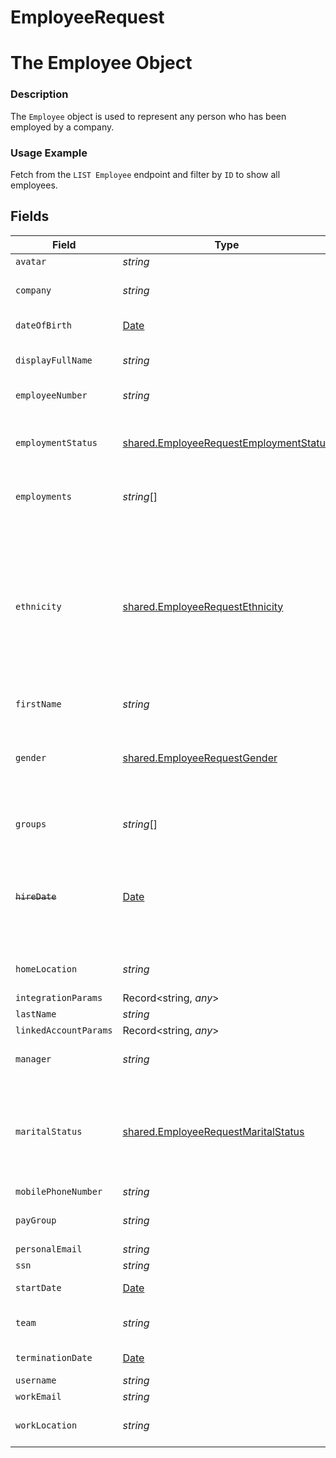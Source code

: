 # EmployeeRequest

# The Employee Object
### Description
The `Employee` object is used to represent any person who has been employed by a company.

### Usage Example
Fetch from the `LIST Employee` endpoint and filter by `ID` to show all employees.


## Fields

| Field                                                                                                                                                                                                                                                                                                                                                                                                                                                                              | Type                                                                                                                                                                                                                                                                                                                                                                                                                                                                               | Required                                                                                                                                                                                                                                                                                                                                                                                                                                                                           | Description                                                                                                                                                                                                                                                                                                                                                                                                                                                                        | Example                                                                                                                                                                                                                                                                                                                                                                                                                                                                            |
| ---------------------------------------------------------------------------------------------------------------------------------------------------------------------------------------------------------------------------------------------------------------------------------------------------------------------------------------------------------------------------------------------------------------------------------------------------------------------------------- | ---------------------------------------------------------------------------------------------------------------------------------------------------------------------------------------------------------------------------------------------------------------------------------------------------------------------------------------------------------------------------------------------------------------------------------------------------------------------------------- | ---------------------------------------------------------------------------------------------------------------------------------------------------------------------------------------------------------------------------------------------------------------------------------------------------------------------------------------------------------------------------------------------------------------------------------------------------------------------------------- | ---------------------------------------------------------------------------------------------------------------------------------------------------------------------------------------------------------------------------------------------------------------------------------------------------------------------------------------------------------------------------------------------------------------------------------------------------------------------------------- | ---------------------------------------------------------------------------------------------------------------------------------------------------------------------------------------------------------------------------------------------------------------------------------------------------------------------------------------------------------------------------------------------------------------------------------------------------------------------------------- |
| `avatar`                                                                                                                                                                                                                                                                                                                                                                                                                                                                           | *string*                                                                                                                                                                                                                                                                                                                                                                                                                                                                           | :heavy_minus_sign:                                                                                                                                                                                                                                                                                                                                                                                                                                                                 | The URL of the employee's avatar image.                                                                                                                                                                                                                                                                                                                                                                                                                                            | http://alturl.com/h2h8m                                                                                                                                                                                                                                                                                                                                                                                                                                                            |
| `company`                                                                                                                                                                                                                                                                                                                                                                                                                                                                          | *string*                                                                                                                                                                                                                                                                                                                                                                                                                                                                           | :heavy_minus_sign:                                                                                                                                                                                                                                                                                                                                                                                                                                                                 | The ID of the employee's company.                                                                                                                                                                                                                                                                                                                                                                                                                                                  | 8d9fd929-436c-4fd4-a48b-0c61f68d6178                                                                                                                                                                                                                                                                                                                                                                                                                                               |
| `dateOfBirth`                                                                                                                                                                                                                                                                                                                                                                                                                                                                      | [Date](https://developer.mozilla.org/en-US/docs/Web/JavaScript/Reference/Global_Objects/Date)                                                                                                                                                                                                                                                                                                                                                                                      | :heavy_minus_sign:                                                                                                                                                                                                                                                                                                                                                                                                                                                                 | The employee's date of birth.                                                                                                                                                                                                                                                                                                                                                                                                                                                      | 1990-11-10T00:00:00Z                                                                                                                                                                                                                                                                                                                                                                                                                                                               |
| `displayFullName`                                                                                                                                                                                                                                                                                                                                                                                                                                                                  | *string*                                                                                                                                                                                                                                                                                                                                                                                                                                                                           | :heavy_minus_sign:                                                                                                                                                                                                                                                                                                                                                                                                                                                                 | The employee's full name, to use for display purposes. If a preferred first name is available, the full name will include the preferred first name.                                                                                                                                                                                                                                                                                                                                | Cousin Greg Hirsch                                                                                                                                                                                                                                                                                                                                                                                                                                                                 |
| `employeeNumber`                                                                                                                                                                                                                                                                                                                                                                                                                                                                   | *string*                                                                                                                                                                                                                                                                                                                                                                                                                                                                           | :heavy_minus_sign:                                                                                                                                                                                                                                                                                                                                                                                                                                                                 | The employee's number that appears in the third-party integration's UI.                                                                                                                                                                                                                                                                                                                                                                                                            | 2                                                                                                                                                                                                                                                                                                                                                                                                                                                                                  |
| `employmentStatus`                                                                                                                                                                                                                                                                                                                                                                                                                                                                 | [shared.EmployeeRequestEmploymentStatus](../../models/shared/employeerequestemploymentstatus.md)                                                                                                                                                                                                                                                                                                                                                                                   | :heavy_minus_sign:                                                                                                                                                                                                                                                                                                                                                                                                                                                                 | The employment status of the employee.<br/><br/>* `ACTIVE` - ACTIVE<br/>* `PENDING` - PENDING<br/>* `INACTIVE` - INACTIVE                                                                                                                                                                                                                                                                                                                                                          | INACTIVE                                                                                                                                                                                                                                                                                                                                                                                                                                                                           |
| `employments`                                                                                                                                                                                                                                                                                                                                                                                                                                                                      | *string*[]                                                                                                                                                                                                                                                                                                                                                                                                                                                                         | :heavy_minus_sign:                                                                                                                                                                                                                                                                                                                                                                                                                                                                 | Array of `Employment` IDs for this Employee.                                                                                                                                                                                                                                                                                                                                                                                                                                       | 17a54124-287f-494d-965e-3c5b330c9a68                                                                                                                                                                                                                                                                                                                                                                                                                                               |
| `ethnicity`                                                                                                                                                                                                                                                                                                                                                                                                                                                                        | [shared.EmployeeRequestEthnicity](../../models/shared/employeerequestethnicity.md)                                                                                                                                                                                                                                                                                                                                                                                                 | :heavy_minus_sign:                                                                                                                                                                                                                                                                                                                                                                                                                                                                 | The employee's ethnicity.<br/><br/>* `AMERICAN_INDIAN_OR_ALASKA_NATIVE` - AMERICAN_INDIAN_OR_ALASKA_NATIVE<br/>* `ASIAN_OR_INDIAN_SUBCONTINENT` - ASIAN_OR_INDIAN_SUBCONTINENT<br/>* `BLACK_OR_AFRICAN_AMERICAN` - BLACK_OR_AFRICAN_AMERICAN<br/>* `HISPANIC_OR_LATINO` - HISPANIC_OR_LATINO<br/>* `NATIVE_HAWAIIAN_OR_OTHER_PACIFIC_ISLANDER` - NATIVE_HAWAIIAN_OR_OTHER_PACIFIC_ISLANDER<br/>* `TWO_OR_MORE_RACES` - TWO_OR_MORE_RACES<br/>* `WHITE` - WHITE<br/>* `PREFER_NOT_TO_DISCLOSE` - PREFER_NOT_TO_DISCLOSE | WHITE                                                                                                                                                                                                                                                                                                                                                                                                                                                                              |
| `firstName`                                                                                                                                                                                                                                                                                                                                                                                                                                                                        | *string*                                                                                                                                                                                                                                                                                                                                                                                                                                                                           | :heavy_minus_sign:                                                                                                                                                                                                                                                                                                                                                                                                                                                                 | The employee's first name.                                                                                                                                                                                                                                                                                                                                                                                                                                                         | Greg                                                                                                                                                                                                                                                                                                                                                                                                                                                                               |
| `gender`                                                                                                                                                                                                                                                                                                                                                                                                                                                                           | [shared.EmployeeRequestGender](../../models/shared/employeerequestgender.md)                                                                                                                                                                                                                                                                                                                                                                                                       | :heavy_minus_sign:                                                                                                                                                                                                                                                                                                                                                                                                                                                                 | The employee's gender.<br/><br/>* `MALE` - MALE<br/>* `FEMALE` - FEMALE<br/>* `NON-BINARY` - NON-BINARY<br/>* `OTHER` - OTHER<br/>* `PREFER_NOT_TO_DISCLOSE` - PREFER_NOT_TO_DISCLOSE                                                                                                                                                                                                                                                                                              | MALE                                                                                                                                                                                                                                                                                                                                                                                                                                                                               |
| `groups`                                                                                                                                                                                                                                                                                                                                                                                                                                                                           | *string*[]                                                                                                                                                                                                                                                                                                                                                                                                                                                                         | :heavy_minus_sign:                                                                                                                                                                                                                                                                                                                                                                                                                                                                 | N/A                                                                                                                                                                                                                                                                                                                                                                                                                                                                                | 21a54124-397f-494d-985e-3c5b330b8a68                                                                                                                                                                                                                                                                                                                                                                                                                                               |
| ~~`hireDate`~~                                                                                                                                                                                                                                                                                                                                                                                                                                                                     | [Date](https://developer.mozilla.org/en-US/docs/Web/JavaScript/Reference/Global_Objects/Date)                                                                                                                                                                                                                                                                                                                                                                                      | :heavy_minus_sign:                                                                                                                                                                                                                                                                                                                                                                                                                                                                 | : warning: ** DEPRECATED **: This will be removed in a future release, please migrate away from it as soon as possible.<br/><br/>The date that the employee was hired, usually the day that an offer letter is signed. If an employee has multiple hire dates from previous employments, this represents the most recent hire date. Note: If you're looking for the employee's start date, refer to the start_date field.                                                          | 2020-10-10T00:00:00Z                                                                                                                                                                                                                                                                                                                                                                                                                                                               |
| `homeLocation`                                                                                                                                                                                                                                                                                                                                                                                                                                                                     | *string*                                                                                                                                                                                                                                                                                                                                                                                                                                                                           | :heavy_minus_sign:                                                                                                                                                                                                                                                                                                                                                                                                                                                                 | The employee's home address.                                                                                                                                                                                                                                                                                                                                                                                                                                                       | d2f972d0-2526-434b-9409-4c3b468e08f0                                                                                                                                                                                                                                                                                                                                                                                                                                               |
| `integrationParams`                                                                                                                                                                                                                                                                                                                                                                                                                                                                | Record<string, *any*>                                                                                                                                                                                                                                                                                                                                                                                                                                                              | :heavy_minus_sign:                                                                                                                                                                                                                                                                                                                                                                                                                                                                 | N/A                                                                                                                                                                                                                                                                                                                                                                                                                                                                                | [object Object]                                                                                                                                                                                                                                                                                                                                                                                                                                                                    |
| `lastName`                                                                                                                                                                                                                                                                                                                                                                                                                                                                         | *string*                                                                                                                                                                                                                                                                                                                                                                                                                                                                           | :heavy_minus_sign:                                                                                                                                                                                                                                                                                                                                                                                                                                                                 | The employee's last name.                                                                                                                                                                                                                                                                                                                                                                                                                                                          | Hirsch                                                                                                                                                                                                                                                                                                                                                                                                                                                                             |
| `linkedAccountParams`                                                                                                                                                                                                                                                                                                                                                                                                                                                              | Record<string, *any*>                                                                                                                                                                                                                                                                                                                                                                                                                                                              | :heavy_minus_sign:                                                                                                                                                                                                                                                                                                                                                                                                                                                                 | N/A                                                                                                                                                                                                                                                                                                                                                                                                                                                                                | [object Object]                                                                                                                                                                                                                                                                                                                                                                                                                                                                    |
| `manager`                                                                                                                                                                                                                                                                                                                                                                                                                                                                          | *string*                                                                                                                                                                                                                                                                                                                                                                                                                                                                           | :heavy_minus_sign:                                                                                                                                                                                                                                                                                                                                                                                                                                                                 | The employee ID of the employee's manager.                                                                                                                                                                                                                                                                                                                                                                                                                                         | 0048ea5b-911e-4dff-9364-92070dea62ff                                                                                                                                                                                                                                                                                                                                                                                                                                               |
| `maritalStatus`                                                                                                                                                                                                                                                                                                                                                                                                                                                                    | [shared.EmployeeRequestMaritalStatus](../../models/shared/employeerequestmaritalstatus.md)                                                                                                                                                                                                                                                                                                                                                                                         | :heavy_minus_sign:                                                                                                                                                                                                                                                                                                                                                                                                                                                                 | The employee's filing status as related to marital status.<br/><br/>* `SINGLE` - SINGLE<br/>* `MARRIED_FILING_JOINTLY` - MARRIED_FILING_JOINTLY<br/>* `MARRIED_FILING_SEPARATELY` - MARRIED_FILING_SEPARATELY<br/>* `HEAD_OF_HOUSEHOLD` - HEAD_OF_HOUSEHOLD<br/>* `QUALIFYING_WIDOW_OR_WIDOWER_WITH_DEPENDENT_CHILD` - QUALIFYING_WIDOW_OR_WIDOWER_WITH_DEPENDENT_CHILD                                                                                                            | SINGLE                                                                                                                                                                                                                                                                                                                                                                                                                                                                             |
| `mobilePhoneNumber`                                                                                                                                                                                                                                                                                                                                                                                                                                                                | *string*                                                                                                                                                                                                                                                                                                                                                                                                                                                                           | :heavy_minus_sign:                                                                                                                                                                                                                                                                                                                                                                                                                                                                 | The employee's mobile phone number.                                                                                                                                                                                                                                                                                                                                                                                                                                                | +1234567890                                                                                                                                                                                                                                                                                                                                                                                                                                                                        |
| `payGroup`                                                                                                                                                                                                                                                                                                                                                                                                                                                                         | *string*                                                                                                                                                                                                                                                                                                                                                                                                                                                                           | :heavy_minus_sign:                                                                                                                                                                                                                                                                                                                                                                                                                                                                 | The employee's pay group                                                                                                                                                                                                                                                                                                                                                                                                                                                           | ad1264e2-39be-4787-b749-f1aade9e3405                                                                                                                                                                                                                                                                                                                                                                                                                                               |
| `personalEmail`                                                                                                                                                                                                                                                                                                                                                                                                                                                                    | *string*                                                                                                                                                                                                                                                                                                                                                                                                                                                                           | :heavy_minus_sign:                                                                                                                                                                                                                                                                                                                                                                                                                                                                 | The employee's personal email.                                                                                                                                                                                                                                                                                                                                                                                                                                                     | greg@gmail.com                                                                                                                                                                                                                                                                                                                                                                                                                                                                     |
| `ssn`                                                                                                                                                                                                                                                                                                                                                                                                                                                                              | *string*                                                                                                                                                                                                                                                                                                                                                                                                                                                                           | :heavy_minus_sign:                                                                                                                                                                                                                                                                                                                                                                                                                                                                 | The employee's social security number.                                                                                                                                                                                                                                                                                                                                                                                                                                             | 1234567890                                                                                                                                                                                                                                                                                                                                                                                                                                                                         |
| `startDate`                                                                                                                                                                                                                                                                                                                                                                                                                                                                        | [Date](https://developer.mozilla.org/en-US/docs/Web/JavaScript/Reference/Global_Objects/Date)                                                                                                                                                                                                                                                                                                                                                                                      | :heavy_minus_sign:                                                                                                                                                                                                                                                                                                                                                                                                                                                                 | The date that the employee started working. If an employee was rehired, the most recent start date will be returned.                                                                                                                                                                                                                                                                                                                                                               | 2020-10-11T00:00:00Z                                                                                                                                                                                                                                                                                                                                                                                                                                                               |
| `team`                                                                                                                                                                                                                                                                                                                                                                                                                                                                             | *string*                                                                                                                                                                                                                                                                                                                                                                                                                                                                           | :heavy_minus_sign:                                                                                                                                                                                                                                                                                                                                                                                                                                                                 | The employee's team.                                                                                                                                                                                                                                                                                                                                                                                                                                                               | 249c9faa-3045-4a31-953b-8f22d3613301                                                                                                                                                                                                                                                                                                                                                                                                                                               |
| `terminationDate`                                                                                                                                                                                                                                                                                                                                                                                                                                                                  | [Date](https://developer.mozilla.org/en-US/docs/Web/JavaScript/Reference/Global_Objects/Date)                                                                                                                                                                                                                                                                                                                                                                                      | :heavy_minus_sign:                                                                                                                                                                                                                                                                                                                                                                                                                                                                 | The employee's termination date.                                                                                                                                                                                                                                                                                                                                                                                                                                                   | 2021-10-12T00:00:00Z                                                                                                                                                                                                                                                                                                                                                                                                                                                               |
| `username`                                                                                                                                                                                                                                                                                                                                                                                                                                                                         | *string*                                                                                                                                                                                                                                                                                                                                                                                                                                                                           | :heavy_minus_sign:                                                                                                                                                                                                                                                                                                                                                                                                                                                                 | The employee's username that appears in the remote UI.                                                                                                                                                                                                                                                                                                                                                                                                                             | cousingreg                                                                                                                                                                                                                                                                                                                                                                                                                                                                         |
| `workEmail`                                                                                                                                                                                                                                                                                                                                                                                                                                                                        | *string*                                                                                                                                                                                                                                                                                                                                                                                                                                                                           | :heavy_minus_sign:                                                                                                                                                                                                                                                                                                                                                                                                                                                                 | The employee's work email.                                                                                                                                                                                                                                                                                                                                                                                                                                                         | greg@merge.dev                                                                                                                                                                                                                                                                                                                                                                                                                                                                     |
| `workLocation`                                                                                                                                                                                                                                                                                                                                                                                                                                                                     | *string*                                                                                                                                                                                                                                                                                                                                                                                                                                                                           | :heavy_minus_sign:                                                                                                                                                                                                                                                                                                                                                                                                                                                                 | The employee's work address.                                                                                                                                                                                                                                                                                                                                                                                                                                                       | 9efbc633-3387-4306-aa55-e2c635e6bb4f                                                                                                                                                                                                                                                                                                                                                                                                                                               |